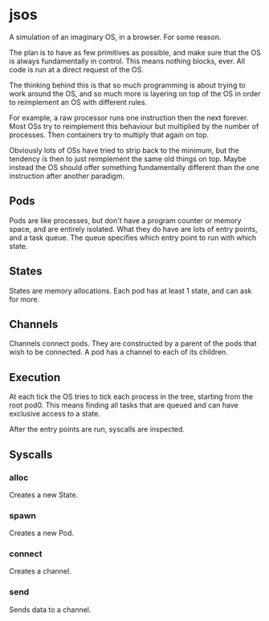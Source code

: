 # jsos

A simulation of an imaginary OS, in a browser. For some reason.

The plan is to have as few primitives as possible, and make sure that the OS
is always fundamentally in control. This means nothing blocks, ever. All code
is run at a direct request of the OS.

The thinking behind this is that so much programming is about trying to work
around the OS, and so much more is layering on top of the OS in order to
reimplement an OS with different rules.

For example, a raw processor runs one instruction then the next forever. Most
OSs try to reimplement this behaviour but multiplied by the number of processes.
Then containers try to multiply that again on top.

Obviously lots of OSs have tried to strip back to the minimum, but the tendency
is then to just reimplement the same old things on top. Maybe instead the OS
should offer something fundamentally different than the one instruction after
another paradigm.

## Pods

Pods are like processes, but don't have a program counter or memory space, and
are entirely isolated. What they do have are lots of entry points, and a task
queue. The queue specifies which entry point to run with which state.

## States

States are memory allocations. Each pod has at least 1 state, and can ask for
more.

## Channels

Channels connect pods. They are constructed by a parent of the pods that wish
to be connected. A pod has a channel to each of its children.

## Execution

At each tick the OS tries to tick each process in the tree, starting from the
root pod0. This means finding all tasks that are queued and can have exclusive
access to a state.

After the entry points are run, syscalls are inspected.

## Syscalls

### alloc

Creates a new State.

### spawn

Creates a new Pod.

### connect

Creates a channel.

### send

Sends data to a channel.
